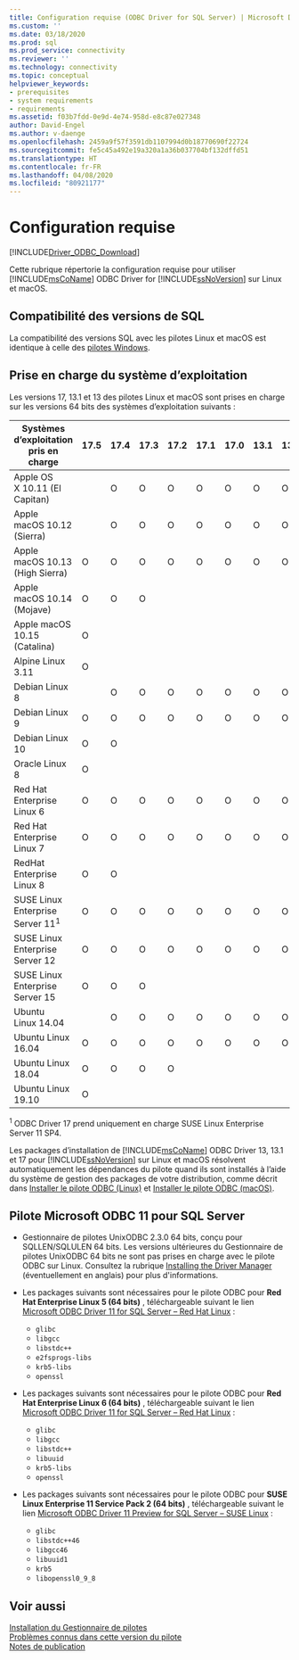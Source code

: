 ```yaml
---
title: Configuration requise (ODBC Driver for SQL Server) | Microsoft Docs
ms.custom: ''
ms.date: 03/18/2020
ms.prod: sql
ms.prod_service: connectivity
ms.reviewer: ''
ms.technology: connectivity
ms.topic: conceptual
helpviewer_keywords:
- prerequisites
- system requirements
- requirements
ms.assetid: f03b7fdd-0e9d-4e74-958d-e8c87e027348
author: David-Engel
ms.author: v-daenge
ms.openlocfilehash: 2459a9f57f3591db1107994d0b18770690f22724
ms.sourcegitcommit: fe5c45a492e19a320a1a36b037704bf132dffd51
ms.translationtype: HT
ms.contentlocale: fr-FR
ms.lasthandoff: 04/08/2020
ms.locfileid: "80921177"
---
```

# <a name="system-requirements"></a>Configuration requise

[!INCLUDE[Driver_ODBC_Download](../../../includes/driver_odbc_download.md)]

Cette rubrique répertorie la configuration requise pour utiliser [!INCLUDE[msCoName](../../../includes/msconame_md.md)] ODBC Driver for [!INCLUDE[ssNoVersion](../../../includes/ssnoversion-md.md)] sur Linux et macOS.

## <a name="sql-version-compatibility"></a>Compatibilité des versions de SQL

La compatibilité des versions SQL avec les pilotes Linux et macOS est identique à celle des [pilotes Windows](../windows/system-requirements-installation-and-driver-files.md#sql-version-compatibility).

## <a name="operating-system-support"></a>Prise en charge du système d’exploitation

Les versions 17, 13.1 et 13 des pilotes Linux et macOS sont prises en charge sur les versions 64 bits des systèmes d’exploitation suivants :

|Systèmes d’exploitation pris en charge     |17.5|17.4|17.3|17.2|17.1|17.0|13.1|13|
|-------------------------------|----|----|----|----|----|----|----|--|
|Apple OS X 10.11 (El Capitan)  | |O|O|O|O|O|O|O|
|Apple macOS 10.12 (Sierra)     | |O|O|O|O|O|O|O|
|Apple macOS 10.13 (High Sierra)|O|O|O|O|O|O|O|O|
|Apple macOS 10.14 (Mojave)     |O|O|O| | | | | |
|Apple macOS 10.15 (Catalina)   |O| | | | | | | |
|Alpine Linux 3.11              |O| | | | | | | |
|Debian Linux 8                 | |O|O|O|O|O|O|O|
|Debian Linux 9                 |O|O|O|O|O|O|O|O|
|Debian Linux 10                |O|O| | | | | | |
|Oracle Linux 8                 |O| | | | | | | |
|Red Hat Enterprise Linux 6      |O|O|O|O|O|O|O|O|
|Red Hat Enterprise Linux 7      |O|O|O|O|O|O|O|O|
|RedHat Enterprise Linux 8      |O|O| | | | | | |
|SUSE Linux Enterprise Server 11<sup>1</sup>|O|O|O|O|O|O|O|O|
|SUSE Linux Enterprise Server 12|O|O|O|O|O|O|O|O|
|SUSE Linux Enterprise Server 15|O|O|O| | | | | |
|Ubuntu Linux 14.04             | |O|O|O|O|O|O|O|
|Ubuntu Linux 16.04             |O|O|O|O|O|O|O|O|
|Ubuntu Linux 18.04             |O|O|O|O| | | | |
|Ubuntu Linux 19.10             |O| | | | | | | |

<sup>1</sup> ODBC Driver 17 prend uniquement en charge SUSE Linux Enterprise Server 11 SP4.

Les packages d’installation de [!INCLUDE[msCoName](../../../includes/msconame_md.md)] ODBC Driver 13, 13.1 et 17 pour [!INCLUDE[ssNoVersion](../../../includes/ssnoversion-md.md)] sur Linux et macOS résolvent automatiquement les dépendances du pilote quand ils sont installés à l’aide du système de gestion des packages de votre distribution, comme décrit dans [Installer le pilote ODBC (Linux)](installing-the-microsoft-odbc-driver-for-sql-server.md) et [Installer le pilote ODBC (macOS)](install-microsoft-odbc-driver-sql-server-macos.md).

## <a name="microsoft-odbc-driver-11-for-sql-server"></a>Pilote Microsoft ODBC 11 pour SQL Server  
  
* Gestionnaire de pilotes UnixODBC 2.3.0 64 bits, conçu pour SQLLEN/SQLULEN 64 bits. Les versions ultérieures du Gestionnaire de pilotes UnixODBC 64 bits ne sont pas prises en charge avec le pilote ODBC sur Linux. Consultez la rubrique [Installing the Driver Manager](../../../connect/odbc/linux-mac/installing-the-driver-manager.md) (éventuellement en anglais) pour plus d'informations.  
  
* Les packages suivants sont nécessaires pour le pilote ODBC pour **Red Hat Enterprise Linux 5 (64 bits)** , téléchargeable suivant le lien [Microsoft ODBC Driver 11 for SQL Server – Red Hat Linux](https://go.microsoft.com/fwlink/?LinkId=267321) :  
  * `glibc`  
  * `libgcc`  
  * `libstdc++`  
  * `e2fsprogs-libs`  
  * `krb5-libs`  
  * `openssl`  
  
* Les packages suivants sont nécessaires pour le pilote ODBC pour **Red Hat Enterprise Linux 6 (64 bits)** , téléchargeable suivant le lien [Microsoft ODBC Driver 11 for SQL Server – Red Hat Linux](https://go.microsoft.com/fwlink/?LinkId=267321) :  
  * `glibc`  
  * `libgcc`  
  * `libstdc++`  
  * `libuuid`  
  * `krb5-libs`  
  * `openssl`  
  
* Les packages suivants sont nécessaires pour le pilote ODBC pour **SUSE Linux Enterprise 11 Service Pack 2 (64 bits)** , téléchargeable suivant le lien [Microsoft ODBC Driver 11 Preview for SQL Server – SUSE Linux](https://go.microsoft.com/fwlink/?LinkId=264916) :  
  * `glibc`  
  * `libstdc++46`  
  * `libgcc46`  
  * `libuuid1`  
  * `krb5`  
  * `libopenssl0_9_8`  
  
## <a name="see-also"></a>Voir aussi

[Installation du Gestionnaire de pilotes](../../../connect/odbc/linux-mac/installing-the-driver-manager.md)  
[Problèmes connus dans cette version du pilote](../../../connect/odbc/linux-mac/known-issues-in-this-version-of-the-driver.md)  
[Notes de publication](../../../connect/odbc/linux-mac/release-notes-odbc-sql-server-linux-mac.md)  
